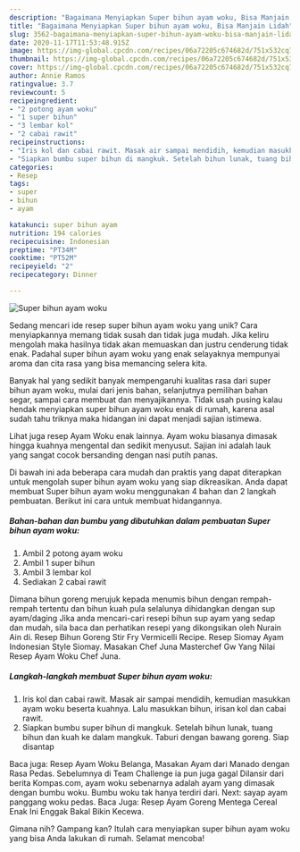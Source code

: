 ```yaml
---
description: "Bagaimana Menyiapkan Super bihun ayam woku, Bisa Manjain Lidah"
title: "Bagaimana Menyiapkan Super bihun ayam woku, Bisa Manjain Lidah"
slug: 3562-bagaimana-menyiapkan-super-bihun-ayam-woku-bisa-manjain-lidah
date: 2020-11-17T11:53:48.915Z
image: https://img-global.cpcdn.com/recipes/06a72205c674682d/751x532cq70/super-bihun-ayam-woku-foto-resep-utama.jpg
thumbnail: https://img-global.cpcdn.com/recipes/06a72205c674682d/751x532cq70/super-bihun-ayam-woku-foto-resep-utama.jpg
cover: https://img-global.cpcdn.com/recipes/06a72205c674682d/751x532cq70/super-bihun-ayam-woku-foto-resep-utama.jpg
author: Annie Ramos
ratingvalue: 3.7
reviewcount: 5
recipeingredient:
- "2 potong ayam woku"
- "1 super bihun"
- "3 lembar kol"
- "2 cabai rawit"
recipeinstructions:
- "Iris kol dan cabai rawit. Masak air sampai mendidih, kemudian masukkan ayam woku beserta kuahnya. Lalu masukkan bihun, irisan kol dan cabai rawit."
- "Siapkan bumbu super bihun di mangkuk. Setelah bihun lunak, tuang bihun dan kuah ke dalam mangkuk. Taburi dengan bawang goreng. Siap disantap"
categories:
- Resep
tags:
- super
- bihun
- ayam

katakunci: super bihun ayam 
nutrition: 194 calories
recipecuisine: Indonesian
preptime: "PT34M"
cooktime: "PT52M"
recipeyield: "2"
recipecategory: Dinner

---
```



![Super bihun ayam woku](https://img-global.cpcdn.com/recipes/06a72205c674682d/751x532cq70/super-bihun-ayam-woku-foto-resep-utama.jpg)

Sedang mencari ide resep super bihun ayam woku yang unik? Cara menyiapkannya memang tidak susah dan tidak juga mudah. Jika keliru mengolah maka hasilnya tidak akan memuaskan dan justru cenderung tidak enak. Padahal super bihun ayam woku yang enak selayaknya mempunyai aroma dan cita rasa yang bisa memancing selera kita.

Banyak hal yang sedikit banyak mempengaruhi kualitas rasa dari super bihun ayam woku, mulai dari jenis bahan, selanjutnya pemilihan bahan segar, sampai cara membuat dan menyajikannya. Tidak usah pusing kalau hendak menyiapkan super bihun ayam woku enak di rumah, karena asal sudah tahu triknya maka hidangan ini dapat menjadi sajian istimewa.

Lihat juga resep Ayam Woku enak lainnya. Ayam woku biasanya dimasak hingga kuahnya mengental dan sedikit menyusut. Sajian ini adalah lauk yang sangat cocok bersanding dengan nasi putih panas.


Di bawah ini ada beberapa cara mudah dan praktis yang dapat diterapkan untuk mengolah super bihun ayam woku yang siap dikreasikan. Anda dapat membuat Super bihun ayam woku menggunakan 4 bahan dan 2 langkah pembuatan. Berikut ini cara untuk membuat hidangannya.

<!--inarticleads1-->

##### Bahan-bahan dan bumbu yang dibutuhkan dalam pembuatan Super bihun ayam woku:

1. Ambil 2 potong ayam woku
1. Ambil 1 super bihun
1. Ambil 3 lembar kol
1. Sediakan 2 cabai rawit


Dimana bihun goreng merujuk kepada menumis bihun dengan rempah-rempah tertentu dan bihun kuah pula selalunya dihidangkan dengan sup ayam/daging Jika anda mencari-cari resepi bihun sup ayam yang sedap dan mudah, sila baca dan perhatikan resepi yang dikongsikan oleh Nurain Ain di. Resep Bihun Goreng Stir Fry Vermicelli Recipe. Resep Siomay Ayam Indonesian Style Siomay. Masakan Chef Juna Masterchef Gw Yang Nilai Resep Ayam Woku Chef Juna. 

<!--inarticleads2-->

##### Langkah-langkah membuat Super bihun ayam woku:

1. Iris kol dan cabai rawit. Masak air sampai mendidih, kemudian masukkan ayam woku beserta kuahnya. Lalu masukkan bihun, irisan kol dan cabai rawit.
1. Siapkan bumbu super bihun di mangkuk. Setelah bihun lunak, tuang bihun dan kuah ke dalam mangkuk. Taburi dengan bawang goreng. Siap disantap


Baca juga: Resep Ayam Woku Belanga, Masakan Ayam dari Manado dengan Rasa Pedas. Sebelumnya di Team Challenge ia pun juga gagal Dilansir dari berita Kompas.com, ayam woku sebenarnya adalah ayam yang dimasak dengan bumbu woku. Bumbu woku tak hanya terdiri dari. Next: sayap ayam panggang woku pedas. Baca Juga: Resep Ayam Goreng Mentega Cereal Enak Ini Enggak Bakal Bikin Kecewa. 

Gimana nih? Gampang kan? Itulah cara menyiapkan super bihun ayam woku yang bisa Anda lakukan di rumah. Selamat mencoba!
